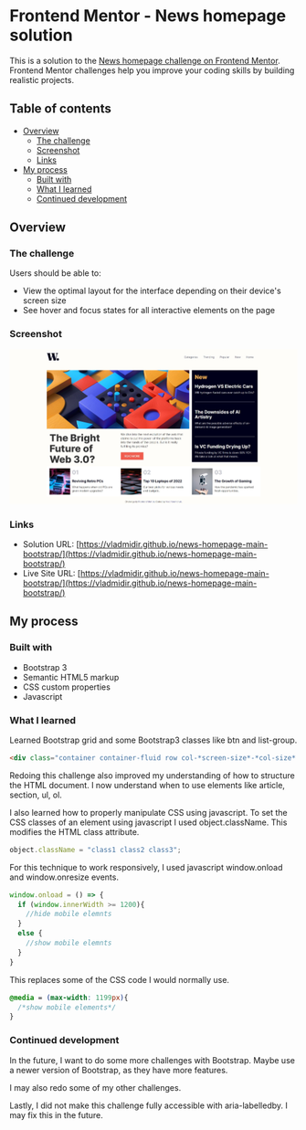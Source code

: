 # Frontend Mentor - News homepage solution

This is a solution to the [News homepage challenge on Frontend Mentor](https://www.frontendmentor.io/challenges/news-homepage-H6SWTa1MFl). Frontend Mentor challenges help you improve your coding skills by building realistic projects. 

## Table of contents

- [Overview](#overview)
  - [The challenge](#the-challenge)
  - [Screenshot](#screenshot)
  - [Links](#links)
- [My process](#my-process)
  - [Built with](#built-with)
  - [What I learned](#what-i-learned)
  - [Continued development](#continued-development)

## Overview

### The challenge

Users should be able to:

- View the optimal layout for the interface depending on their device's screen size
- See hover and focus states for all interactive elements on the page

### Screenshot

![](./screenshot.jpg)

### Links

- Solution URL: [https://vladmidir.github.io/news-homepage-main-bootstrap/](https://vladmidir.github.io/news-homepage-main-bootstrap/)
- Live Site URL: [https://vladmidir.github.io/news-homepage-main-bootstrap/](https://vladmidir.github.io/news-homepage-main-bootstrap/)

## My process

### Built with

- Bootstrap 3
- Semantic HTML5 markup
- CSS custom properties
- Javascript

### What I learned

Learned Bootstrap grid and some Bootstrap3 classes like btn and list-group.
```html
<div class="container container-fluid row col-*screen-size*-*col-size* list-group list-group-item navbar btn "></div>
```


Redoing this challenge also improved my understanding of how to structure the HTML document.
I now understand when to use elements like article, section, ul, ol.


I also learned how to properly manipulate CSS using javascript.
To set the CSS classes of an element using javascript I used object.className. This modifies the HTML class attribute.
```js
object.className = "class1 class2 class3";
```
For this technique to work responsively, I used javascript window.onload and window.onresize events. 
```js
window.onload = () => {
  if (window.innerWidth >= 1200){
    //hide mobile elemnts
  }
  else {
    //show mobile elemnts
  }
}
```
This replaces some of the CSS code I would normally use.
```css
@media = (max-width: 1199px){
  /*show mobile elements*/
}
```

### Continued development
In the future, I want to do some more challenges with Bootstrap. Maybe use a newer version of Bootstrap,
as they have more features.

I may also redo some of my other challenges.

Lastly, I did not make this challenge fully accessible with aria-labelledby. I may fix this in the future.
